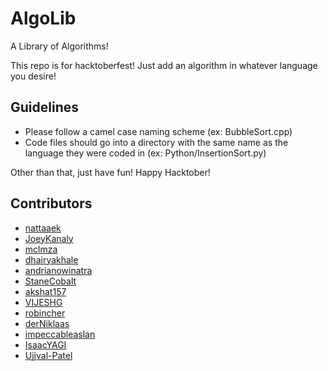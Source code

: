 # AlgoLib
A Library of Algorithms!

This repo is for hacktoberfest! Just add an algorithm in whatever language you desire!

## Guidelines
- Please follow a camel case naming scheme (ex: BubbleSort.cpp)
- Code files should go into a directory with the same name as the language they were coded in (ex: Python/InsertionSort.py)

Other than that, just have fun! Happy Hacktober!

## Contributors
- [nattaaek](https://github.com/nattaaek)
- [JoeyKanaly](https://github.com/JoeyKanaly)
- [mclmza](https://github.com/mclmza)
- [dhairyakhale](https://github.com/dhairyakhale)
- [andrianowinatra](https://github.com/andrianowinatra)
- [StaneCobalt](https://github.com/StaneCobalt)
- [akshat157](https://github.com/akshat157)
- [VIJESHG](https://github.com/VIJESHG)
- [robincher](https://github.com/robincher)
- [derNiklaas](https://github.com/derNiklaas)
- [impeccableaslan](https://github.com/impeccableaslan)
- [IsaacYAGI](https://github.com/IsaacYAGI)
- [Ujjval-Patel](https://github.com/Ujjval-Patel)